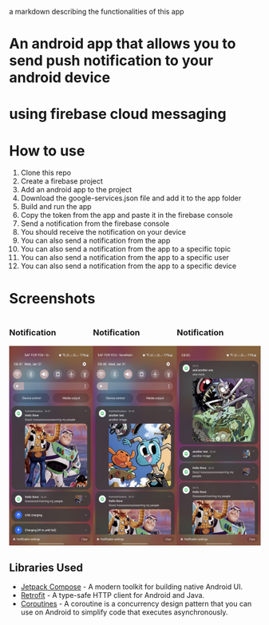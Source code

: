 a markdown describing the functionalities of this app

# An android app that allows you to send push notification to your android device
# using firebase cloud messaging

# How to use
1. Clone this repo
2. Create a firebase project
3. Add an android app to the project
4. Download the google-services.json file and add it to the app folder
5. Build and run the app
6. Copy the token from the app and paste it in the firebase console
7. Send a notification from the firebase console
8. You should receive the notification on your device
9. You can also send a notification from the app
10. You can also send a notification from the app to a specific topic
11. You can also send a notification from the app to a specific user
12. You can also send a notification from the app to a specific device

# Screenshots
<div style="display: flex; flex-direction: row;">
    <div>
        <h3>Notification</h3>
        <img src="app/screenshots/one.jpg" width="200" height="400" alt="first image"/>
    </div>
    <div>
        <h3>Notification</h3>
        <img src="app/screenshots/two.jpg" width="200" height="400" alt="first image"/>
    </div>
    <div>
        <h3>Notification</h3>
        <img src="app/screenshots/three.jpg" width="200" height="400" alt="first image"/>
    </div>
</div>

## Libraries Used
- [Jetpack Compose](https://developer.android.com/jetpack/compose) - A modern toolkit for building native Android UI.
- [Retrofit](https://square.github.io/retrofit/) - A type-safe HTTP client for Android and Java.
- [Coroutines](https://kotlinlang.org/docs/coroutines-overview.html) - A coroutine is a concurrency design pattern that you can use on Android to simplify code that executes asynchronously.
